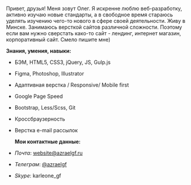 Привет, друзья! Меня зовут Олег. Я искренне люблю веб-разработку, активно изучаю новые стандарты, а в свободное время стараюсь уделять изучению чего-то нового в сфере своей деятельности. Живу в Минске. Занимаюсь версткой сайтов различной сложности. Поэтому если вам нужно сверстать како-то сайт - лендинг, интернет магазин, корпоративный сайт. Смело пишите мне)

**Знания, умения, навыки:**
+ БЭМ, HTML5, CSS3, jQuery, JS, Gulp.js
+ Figma, Photoshop, Illustrator
+ Адаптивная верстка / Responsive/ Mobile first
+ Google Page Speed
+ Bootstrap, Less/Scss, Git
+ Кроссбраузерность
+ Верстка e-mail рассылок


  **Мои контактные данные:**

+  _Почта_: website@azraelgf.ru
+  _Телеграм_: <a href="https://t.me/azraelgf">@azraelgf</a>
+  _Skype_: karleone_gf

